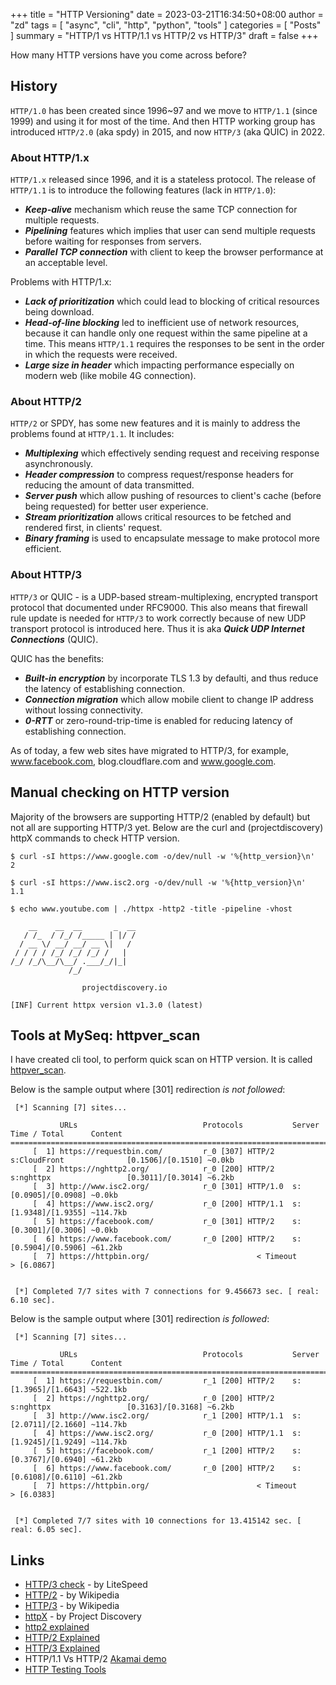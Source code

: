 +++
title =  "HTTP Versioning"
date = 2023-03-21T16:34:50+08:00
author = "zd"
tags = [ "async", "cli", "http", "python", "tools" ]
categories = [ "Posts" ]
summary = "HTTP/1 vs HTTP/1.1 vs HTTP/2 vs HTTP/3"
draft = false
+++


How many HTTP versions have you come across before?

## History

`HTTP/1.0` has been created since 1996~97 and we move to `HTTP/1.1` (since 1999) and using it for most of the time. And then HTTP working group has introduced `HTTP/2.0` (aka spdy) in 2015, and now `HTTP/3` (aka QUIC) in 2022.


### About HTTP/1.x
`HTTP/1.x` released since 1996, and it is a stateless protocol. The release of `HTTP/1.1` is to introduce the following features (lack in `HTTP/1.0`):
 - ***Keep-alive*** mechanism which reuse the same TCP connection for multiple requests.
 - ***Pipelining*** features which implies that user can send multiple requests before waiting for responses from servers.
 - ***Parallel TCP connection*** with client to keep the browser performance at an acceptable level.


Problems with HTTP/1.x:
 - ***Lack of prioritization*** which could lead to blocking of critical resources being download.
 - ***Head-of-line blocking*** led to inefficient use of network resources, because it can handle only one request within the same pipeline at a time. This means `HTTP/1.1` requires the responses to be sent in the order in which the requests were received.
 - ***Large size in header*** which impacting performance especially on modern web (like mobile 4G connection).

### About HTTP/2

`HTTP/2` or SPDY, has some new features and it is mainly to address the problems found at `HTTP/1.1`. It includes:
 - ***Multiplexing*** which effectively sending request and receiving response asynchronously.
 - ***Header compression*** to compress request/response headers for reducing the amount of data transmitted.
 - ***Server push*** which allow pushing of resources to client's cache (before being requested) for better user experience.
 - ***Stream prioritization*** allows critical resources to be fetched and rendered first, in clients' request.
 - ***Binary framing*** is used to encapsulate message to make protocol more efficient.

### About HTTP/3

`HTTP/3` or QUIC - is a UDP-based stream-multiplexing, encrypted transport protocol that documented under RFC9000. This also means that firewall rule update is needed for `HTTP/3` to work correctly because of new UDP transport protocol is introduced here. Thus it is aka ***Quick UDP Internet Connections*** (QUIC).

QUIC has the benefits:
 - ***Built-in encryption*** by incorporate TLS 1.3 by defaulti, and thus reduce the latency of establishing connection.
 - ***Connection migration*** which allow mobile client to change IP address without lossing connectivity. 
 - ***0-RTT*** or zero-round-trip-time is enabled for reducing latency of establishing connection.

As of today, a few web sites have migrated to HTTP/3, for example, www.facebook.com, blog.cloudflare.com and www.google.com. 

## Manual checking on HTTP version

Majority of the browsers are supporting HTTP/2 (enabled by default) but not all are supporting HTTP/3 yet. Below are the curl and (projectdiscovery) httpX commands to check HTTP version.

```shell
$ curl -sI https://www.google.com -o/dev/null -w '%{http_version}\n'
2

$ curl -sI https://www.isc2.org -o/dev/null -w '%{http_version}\n'
1.1

$ echo www.youtube.com | ./httpx -http2 -title -pipeline -vhost

    __    __  __       _  __
   / /_  / /_/ /_____ | |/ /
  / __ \/ __/ __/ __ \|   /
 / / / / /_/ /_/ /_/ /   |
/_/ /_/\__/\__/ .___/_/|_|
             /_/

                projectdiscovery.io

[INF] Current httpx version v1.3.0 (latest)

```

## Tools at MySeq: httpver_scan 

I have created cli tool, to perform quick scan on HTTP version. It is called [httpver_scan](https://github.com/myseq/httpver_scan).

Below is the sample output where [301] redirection *is not followed*:

```shell
 [*] Scanning [7] sites...

           URLs                            Protocols           Server                    Time / Total      Content
==================================================================================================================
     [  1] https://requestbin.com/         r_0 [307] HTTP/2    s:CloudFront              [0.1506]/[0.1510] ~0.0kb
     [  2] https://nghttp2.org/            r_0 [200] HTTP/2    s:nghttpx                 [0.3011]/[0.3014] ~6.2kb
     [  3] http://www.isc2.org/            r_0 [301] HTTP/1.0  s:                        [0.0905]/[0.0908] ~0.0kb
     [  4] https://www.isc2.org/           r_0 [200] HTTP/1.1  s:                        [1.9348]/[1.9355] ~114.7kb
     [  5] https://facebook.com/           r_0 [301] HTTP/2    s:                        [0.3001]/[0.3006] ~0.0kb
     [  6] https://www.facebook.com/       r_0 [200] HTTP/2    s:                        [0.5904]/[0.5906] ~61.2kb
     [  7] https://httpbin.org/                        < Timeout               > [6.0867]


 [*] Completed 7/7 sites with 7 connections for 9.456673 sec. [ real: 6.10 sec].
```

Below is the sample output where [301] redirection *is followed*:

```shell
 [*] Scanning [7] sites...

           URLs                            Protocols           Server                    Time / Total      Content
==================================================================================================================
     [  1] https://requestbin.com/         r_1 [200] HTTP/2    s:                        [1.3965]/[1.6643] ~522.1kb
     [  2] https://nghttp2.org/            r_0 [200] HTTP/2    s:nghttpx                 [0.3163]/[0.3168] ~6.2kb
     [  3] http://www.isc2.org/            r_1 [200] HTTP/1.1  s:                        [2.0711]/[2.1660] ~114.7kb
     [  4] https://www.isc2.org/           r_0 [200] HTTP/1.1  s:                        [1.9245]/[1.9249] ~114.7kb
     [  5] https://facebook.com/           r_1 [200] HTTP/2    s:                        [0.3767]/[0.6940] ~61.2kb
     [  6] https://www.facebook.com/       r_0 [200] HTTP/2    s:                        [0.6108]/[0.6110] ~61.2kb
     [  7] https://httpbin.org/                        < Timeout               > [6.0383]


 [*] Completed 7/7 sites with 10 connections for 13.415142 sec. [ real: 6.05 sec].
```


## Links
 - [HTTP/3 check](https://http3check.net/) - by LiteSpeed
 - [HTTP/2](https://en.wikipedia.org/wiki/HTTP/2) - by Wikipedia
 - [HTTP/3](https://en.wikipedia.org/wiki/HTTP/3) - by Wikipedia
 - [httpX](https://github.com/projectdiscovery/httpx) - by Project Discovery
 - [http2 explained](https://daniel.haxx.se/http2/)
 - [HTTP/2 Explained](https://http2-explained.haxx.se/)
 - [HTTP/3 Explained](https://http3-explained.haxx.se/)
 - HTTP/1.1 Vs HTTP/2 [Akamai demo](https://http2.akamai.com/demo)
 - [HTTP Testing Tools](https://http.dev/tools)

